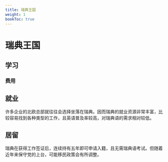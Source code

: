 ```yaml
---
title: 瑞典王国
weight: 1
bookToc: true
---
```


# 瑞典王国

## 学习


### 费用



## 就业

许多企业的北欧总部就往往会选择坐落在瑞典。因而瑞典的就业资源非常丰富，比较容易找到各种类型的工作，且英语普及率较高，对瑞典语的需求相对较低。

## 居留

瑞典在获得工作签证后，连续持有五年即可申请入籍，且无需瑞典语考试。但随着近年来保守党的上台，可能移民政策会有所调整。